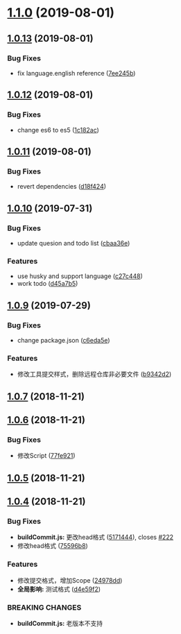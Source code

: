 <a name="1.1.0"></a>
# [1.1.0](https://github.com/koyoshiro/Cypher/compare/v1.0.13...v1.1.0) (2019-08-01)



<a name="1.0.13"></a>
## [1.0.13](https://github.com/koyoshiro/Cypher/compare/v1.0.12...v1.0.13) (2019-08-01)


### Bug Fixes

* fix language.english reference ([7ee245b](https://github.com/koyoshiro/Cypher/commit/7ee245b))



<a name="1.0.12"></a>
## [1.0.12](https://github.com/koyoshiro/Cypher/compare/v1.0.11...v1.0.12) (2019-08-01)


### Bug Fixes

* change es6 to es5 ([1c182ac](https://github.com/koyoshiro/Cypher/commit/1c182ac))



<a name="1.0.11"></a>
## [1.0.11](https://github.com/koyoshiro/Cypher/compare/v1.0.10...v1.0.11) (2019-08-01)


### Bug Fixes

* revert dependencies ([d18f424](https://github.com/koyoshiro/Cypher/commit/d18f424))



<a name="1.0.10"></a>
## [1.0.10](https://github.com/koyoshiro/Cypher/compare/v1.0.9...v1.0.10) (2019-07-31)


### Bug Fixes

* update quesion and todo list ([cbaa36e](https://github.com/koyoshiro/Cypher/commit/cbaa36e))


### Features

* use husky and support language ([c27c448](https://github.com/koyoshiro/Cypher/commit/c27c448))
* work todo ([d45a7b5](https://github.com/koyoshiro/Cypher/commit/d45a7b5))



<a name="1.0.9"></a>
## [1.0.9](https://github.com/koyoshiro/Cypher/compare/v1.0.7...v1.0.9) (2019-07-29)


### Bug Fixes

* change package.json ([c6eda5e](https://github.com/koyoshiro/Cypher/commit/c6eda5e))


### Features

* 修改工具提交样式，删除远程仓库非必要文件 ([b9342d2](https://github.com/koyoshiro/Cypher/commit/b9342d2))



<a name="1.0.7"></a>
## [1.0.7](https://github.com/koyoshiro/Cypher/compare/v1.0.6...v1.0.7) (2018-11-21)



<a name="1.0.6"></a>
## [1.0.6](https://github.com/koyoshiro/Cypher/compare/v1.0.5...v1.0.6) (2018-11-21)


### Bug Fixes

* 修改Script ([77fe921](https://github.com/koyoshiro/Cypher/commit/77fe921))



<a name="1.0.5"></a>
## [1.0.5](https://github.com/koyoshiro/Cypher/compare/v1.0.4...v1.0.5) (2018-11-21)



<a name="1.0.4"></a>
## [1.0.4](https://github.com/koyoshiro/Cypher/compare/24978dd...v1.0.4) (2018-11-21)


### Bug Fixes

* **buildCommit.js:** 更改head格式 ([5171444](https://github.com/koyoshiro/Cypher/commit/5171444)), closes [#222](https://github.com/koyoshiro/Cypher/issues/222)
* 修改head格式 ([75596b8](https://github.com/koyoshiro/Cypher/commit/75596b8))


### Features

* 修改提交格式，增加Scope ([24978dd](https://github.com/koyoshiro/Cypher/commit/24978dd))
* **全局影响:** 测试格式 ([d4e59f2](https://github.com/koyoshiro/Cypher/commit/d4e59f2))


### BREAKING CHANGES

* **buildCommit.js:** 老版本不支持



